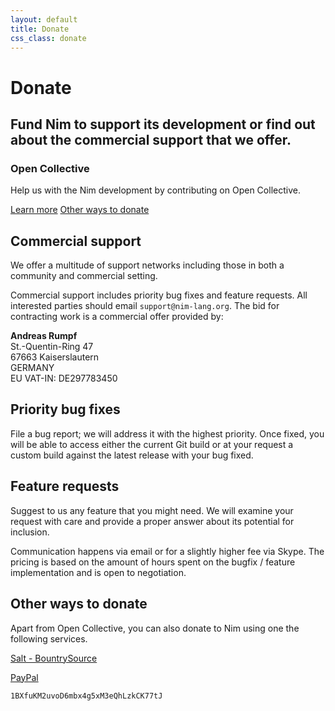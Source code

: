 ```yaml
---
layout: default
title: Donate
css_class: donate
---
```


<h1 class="text-centered page-title main-heading">Donate</h1>
<h2 class="text-centered page-subtitle">
  Fund Nim to support its development or find out about the commercial
  support that we offer.
</h2>

<section class="background-faded call-to-action">
  <section class="content text-centered">
    <h1>Open Collective</h1>
    <div class="pure-g center">
      <div class="pure-u-1-2">
        <p>
          Help us with the Nim development by contributing on Open Collective.
        </p>
      </div>
    </div>
    <a class="pure-button pure-button-primary" href="https://opencollective.com/nim">Learn more</a>
    <a class="pure-button" href="#other-ways-to-donate">Other ways to donate</a>
  </section>
</section>

<section class="content slim" markdown="1">

# Commercial support

We offer a multitude of support networks including those in both a community
and commercial setting.

Commercial support includes priority bug fixes and feature requests. All
interested parties should email ``support@nim-lang.org``. The bid for
contracting work is a commercial offer provided by:

**Andreas Rumpf**<br/>
St.-Quentin-Ring 47<br/>
67663 Kaiserslautern<br/>
GERMANY<br/>
EU VAT-IN: DE297783450<br/>

## Priority bug fixes

File a bug report; we will address it with the highest priority.
Once fixed, you will be able to access either the current Git build or
at your request a custom build against the latest release with your bug fixed.

## Feature requests

Suggest to us any feature that you might need. We will examine your request
with care and provide a proper answer about its potential for inclusion.

Communication happens via email or for a slightly higher fee via Skype.
The pricing is based on the amount of hours spent on the bugfix / feature
implementation and is open to negotiation.

# Other ways to donate

Apart from Open Collective, you can also donate to Nim using one the following
services.


<i class="fa fa-money-bill-alt" aria-hidden="true"></i>
[Salt - BountrySource](https://salt.bountysource.com/teams/nim)

<i class="fab fa-paypal" aria-hidden="true"></i>
[PayPal](https://www.paypal.com/cgi-bin/webscr?cmd=_s-xclick&hosted_button_id=FLWX5V2PMAXAU)

<i class="fab fa-btc" aria-hidden="true"></i>
``1BXfuKM2uvoD6mbx4g5xM3eQhLzkCK77tJ``

</section>
